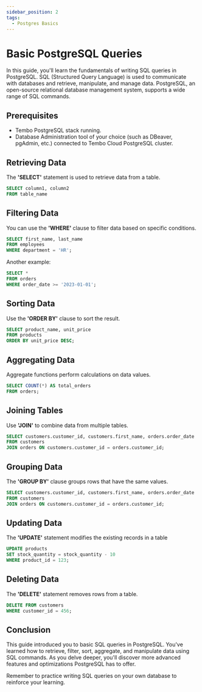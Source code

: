 ```yaml
---
sidebar_position: 2
tags:
  - Postgres Basics
---
```


# Basic PostgreSQL Queries

In this guide, you'll learn the fundamentals of writing SQL queries in PostgreSQL. SQL (Structured Query Language) is used to communicate with databases and retrieve, manipulate, and manage data. PostgreSQL, an open-source relational database management system, supports a wide range of SQL commands.

## Prerequisites

- Tembo PostgreSQL stack running.
- Database Administration tool of your choice (such as DBeaver, pgAdmin, etc.) connected to Tembo Cloud PostgreSQL cluster.

## Retrieving Data

The **'SELECT'** statement is used to retrieve data from a table.

```sql
SELECT column1, column2
FROM table_name
```

## Filtering Data

You can use the **'WHERE'** clause to filter data based on specific conditions.

```sql
SELECT first_name, last_name
FROM employees
WHERE department = 'HR';
```

Another example:

```sql
SELECT *
FROM orders
WHERE order_date >= '2023-01-01';
```

## Sorting Data

Use the **'ORDER BY'** clause to sort the result.

```sql
SELECT product_name, unit_price
FROM products
ORDER BY unit_price DESC;
```

## Aggregating Data

Aggregate functions perform calculations on data values.

```sql
SELECT COUNT(*) AS total_orders
FROM orders;
```

## Joining Tables

Use **'JOIN'** to combine data from multiple tables.

```sql
SELECT customers.customer_id, customers.first_name, orders.order_date
FROM customers
JOIN orders ON customers.customer_id = orders.customer_id;
```

## Grouping Data

The **'GROUP BY'** clause groups rows that have the same values.

```sql
SELECT customers.customer_id, customers.first_name, orders.order_date
FROM customers
JOIN orders ON customers.customer_id = orders.customer_id;
```

## Updating Data

The **'UPDATE'** statement modifies the existing records in a table

```sql
UPDATE products
SET stock_quantity = stock_quantity - 10
WHERE product_id = 123;
```

## Deleting Data

The **'DELETE'** statement removes rows from a table.

```sql
DELETE FROM customers
WHERE customer_id = 456;
```

## Conclusion

This guide introduced you to basic SQL queries in PostgreSQL. You've learned how to retrieve, filter, sort, aggregate, and manipulate data using SQL commands. As you delve deeper, you'll discover more advanced features and optimizations PostgreSQL has to offer.

Remember to practice writing SQL queries on your own database to reinforce your learning.
